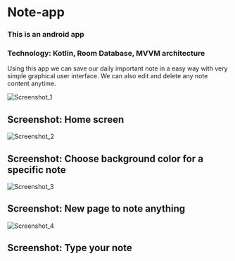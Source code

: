 # Note-app
### This is an android app
### Technology: Kotlin, Room Database, MVVM architecture

Using this app we can save our daily important note in a easy way with very simple graphical user interface. We can also edit and delete any note content anytime.


![Screenshot_1](https://user-images.githubusercontent.com/105268491/209843672-a556a5ec-7602-4190-8984-5c9c0fc87d26.png)
## Screenshot: Home screen


![Screenshot_2](https://user-images.githubusercontent.com/105268491/209845231-f9949cab-4f42-4423-afe9-417aad6e8210.png)
## Screenshot: Choose background color for a specific note


![Screenshot_3](https://user-images.githubusercontent.com/105268491/209845243-5d660c87-bcda-4584-b583-68aa122f62f4.png)
## Screenshot: New page to note anything


![Screenshot_4](https://user-images.githubusercontent.com/105268491/209845255-e2b91d79-06ea-4017-8e62-9b61600b8421.png)
## Screenshot: Type your note

